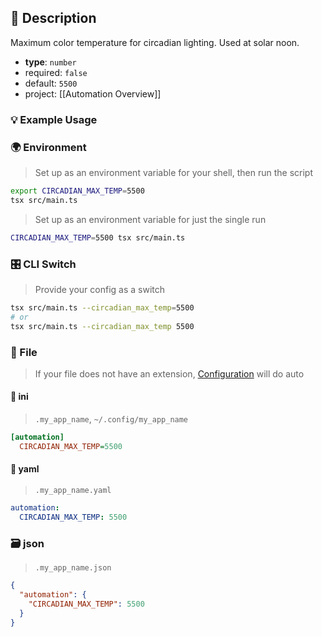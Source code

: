 ## 📜 Description

Maximum color temperature for circadian lighting. Used at solar noon.

- **type**: `number`
- required: `false`
- default: `5500`
- project: [[Automation Overview]]

### 💡 Example Usage

### 🌍 Environment

> Set up as an environment variable for your shell, then run the script
```bash
export CIRCADIAN_MAX_TEMP=5500
tsx src/main.ts
```
> Set up as an environment variable for just the single run

```bash
CIRCADIAN_MAX_TEMP=5500 tsx src/main.ts
```
### 🎛️ CLI Switch

> Provide your config as a switch
```bash
tsx src/main.ts --circadian_max_temp=5500
# or
tsx src/main.ts --circadian_max_temp 5500
```
### 📁 File
>  If your file does not have an extension, [Configuration](/core/configuration) will do auto
#### 📘 ini

> `.my_app_name`, `~/.config/my_app_name`

```ini
[automation]
  CIRCADIAN_MAX_TEMP=5500
```
#### 📄 yaml

> `.my_app_name.yaml`

```yaml
automation:
  CIRCADIAN_MAX_TEMP: 5500
```
### 🗃️ json

> `.my_app_name.json`

```json
{
  "automation": {
    "CIRCADIAN_MAX_TEMP": 5500
  }
}
```
